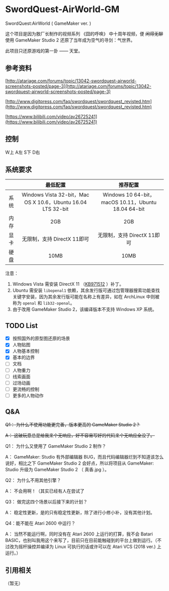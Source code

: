# SwordQuest-AirWorld-GM

SwordQuest:AirWorld ( GameMaker ver. )

这个项目是因为敖厂长制作的视频系列 《囧的呼唤》 中十周年视频，便 ~~闲得无聊~~ 使用 GameMaker Studio 2 还原了当年成为空气的寻剑：气世界。

此项目只还原游戏的第一卦 —— 天堂。

## 参考资料

[http://atariage.com/forums/topic/13042-swordquest-airworld-screenshots-posted/page-3](http://atariage.com/forums/topic/13042-swordquest-airworld-screenshots-posted/page-3)

[http://www.digitpress.com/faq/swordquest/swordquest_revisted.htm](http://www.digitpress.com/faq/swordquest/swordquest_revisted.htm)

[https://www.bilibili.com/video/av26725241](https://www.bilibili.com/video/av26725241)

## 控制

W上 A左 S下 D右

## 系统要求

|  | 最低配置 | 推荐配置 |
| :---: | :--: | :-----: |
| 系统 | Windows Vista 32-bit，Mac OS X 10.6，Ubuntu 16.04 LTS 32-bit |Windows 10 64-bit，macOS 10.11，Ubuntu 18.04 64-bit|
| 内存 | 2GB |2GB|
| 显卡 | 无限制，支持 DirectX 11即可 |无限制，支持 DirectX 11即可|
| 硬盘 | 10MB |10MB|

注意：

1. Windows Vista 需安装 DirectX 11 （[KB971512](https://www.microsoft.com/zh-cn/download/details.aspx?id=3274) ）补丁。
2. Ubuntu 需安装 `libopenal1` 依赖，其余发行版可通过包管理器搜索功能查找关键字安装，因为其余发行版可能在名称上有差异，如在 ArchLinux 中则被称为 `openal` 和 `lib32-openal`。
3. 由于改用 GameMaker Studio 2，该编译版本不支持 Windows XP 系统。

## TODO List

- [x] 按照国外的原型图还原的场景
- [x] 人物贴图
- [x] 人物基本控制
- [x] 基本的边界
- [ ] 文档
- [ ] 人物重力
- [ ] 线索画面
- [ ] 过场动画
- [ ] 更流畅的控制
- [ ] 更多的人物动作

## Q&A

~~Q1： 为什么不使用功能更完善，版本更高的 GameMaker Studio 2？~~

~~A： 这破玩意总是给我来个无响应，好不容易写好的代码来个无响应全没了。~~

Q1： 为什么又使用了 GameMaker Studio 2 制作？

A： GameMaker: Studio 有外部编辑器 BUG，而且代码编辑器烂到不知道该怎么说好，相比之下 GameMaker Studio 2 会好点，所以将项目从 GameMaker: Studio 升级为 GameMaker Studio 2 （ 真香.jpg ）。

Q2： 为什么不用其他引擎？

A： 不会用啊！（其实已经有人在尝试了

Q3： 做完这四个场景以后接下来的计划？

A： 稳定性更新，是的只有稳定性更新，除了进行小修小补，没有其他计划。

Q4：能不能在 Atari 2600 中运行？

A： 当然不能运行啊，同时没有在 Atari 2600 上运行的打算，我不会 Batari BASIC，也别叫我用这个来写了，目前只在目前能触碰到的平台上做到运行。（不过改为摇杆操控并编译为 Linux 可执行的话或许可以在 Atari VCS (2018 ver.) 上运行。）

## 引用相关

（暂无）
